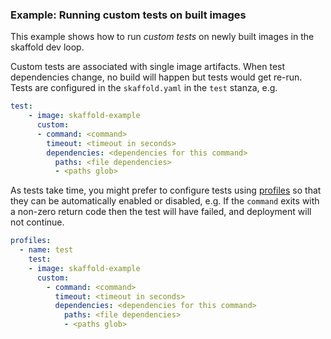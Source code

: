 ### Example: Running custom tests on built images

This example shows how to run _custom tests_ on newly built images in the skaffold dev loop. 

Custom tests are associated with single image artifacts. When test dependencies change, no build will happen but tests would get re-run. Tests are configured in the `skaffold.yaml` in the `test` stanza, e.g.

```yaml
test:
    - image: skaffold-example
      custom:
      - command: <command>
        timeout: <timeout in seconds>
        dependencies: <dependencies for this command>
          paths: <file dependencies>
          - <paths glob>
```

As tests take time, you might prefer to configure tests using [profiles](https://skaffold.dev/docs/https://skaffold.dev/docs/environment/profiles/) so that they can be automatically enabled or disabled, e.g.
If the `command` exits with a non-zero return code then the test will have failed, and deployment will not continue.

```yaml
profiles:
  - name: test
    test:
    - image: skaffold-example
      custom:
        - command: <command>
          timeout: <timeout in seconds>
          dependencies: <dependencies for this command>
            paths: <file dependencies>
            - <paths glob>
```